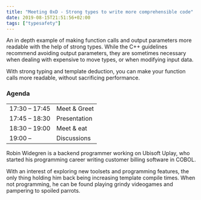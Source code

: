 ```yaml
---
title: "Meeting 0xD - Strong types to write more comprehensible code"
date: 2019-08-15T21:51:56+02:00
tags: ["typesafety"]
---
```


An in depth example of making function calls and output parameters more readable with the help of strong types. While the C++ guidelines recommend avoiding output parameters, they are sometimes necessary when dealing with expensive to move types, or when modifying input data.

With strong typing and template deduction, you can make your function calls more readable, without sacrificing performance.


### Agenda

|               |              |
|---------------|--------------|
| 17:30 – 17:45 | Meet & Greet |
| 17:45 – 18:30 | Presentation |
| 18:30 – 19:00 | Meet & eat   |
| 19:00 –       | Discussions  |


Robin Widegren is a backend programmer working on Ubisoft Uplay, who started his programming career writing customer billing software in COBOL.

With an interest of exploring new toolsets and programming features, the only thing holding him back being increasing template compile times. When not programming, he can be found playing grindy videogames and pampering to spoiled parrots.